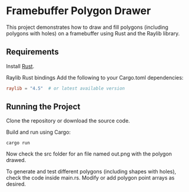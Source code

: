 # Framebuffer Polygon Drawer

This project demonstrates how to draw and fill polygons (including polygons with holes) on a framebuffer using Rust and the Raylib library.

## Requirements

  Install [Rust](https://rustup.rs). 

  Raylib Rust bindings
  Add the following to your Cargo.toml dependencies:

```toml
raylib = "4.5"  # or latest available version
```

## Running the Project

  Clone the repository or download the source code.

  Build and run using Cargo:

```code
cargo run
```

Now check the src folder for an file named out.png with the polygon drawed.

To generate and test different polygons (including shapes with holes), check the code inside main.rs. Modify or add polygon point arrays as desired.
